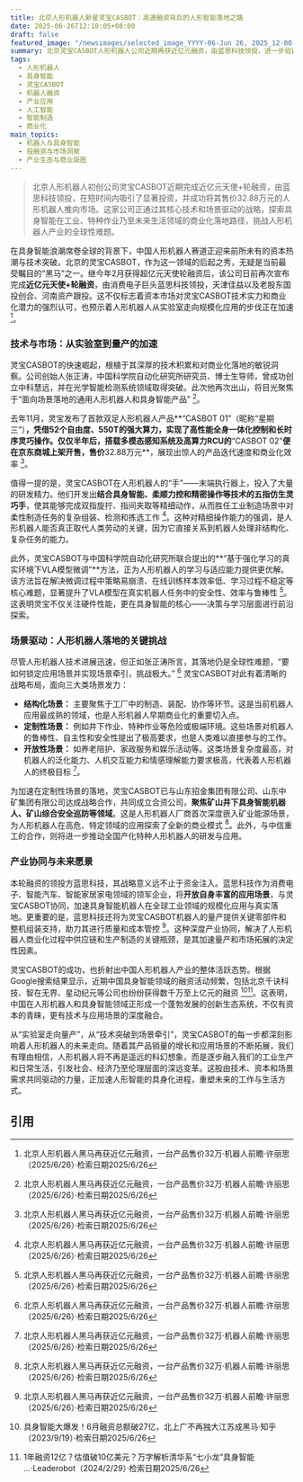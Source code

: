 ```yaml
---
title: 北京人形机器人新星灵宝CASBOT：高速融资背后的人形智能落地之路
date: 2025-06-26T12:10:05+08:00
draft: false
featured_image: "/newsimages/selected_image_YYYY-06-Jun 26, 2025_12-00-22-662.jpg"
summary: 北京灵宝CASBOT人形机器人公司近期再获近亿元融资，由蓝思科技领投，进一步验证了市场对其技术实力和商业化潜力的信心。该公司已成功推出售价32.88万元的CASBOT 02机器人并实现销售，并正通过其在精密灵巧操作和强化学习等方面的技术优势，以及与蓝思科技、矿业公司等巨头的深度产业合作，加速人形机器人在工业制造、特种作业等场景的商业化落地。
tags: 
  - 人形机器人
  - 具身智能
  - 灵宝CASBOT
  - 机器人融资
  - 产业应用
  - 人工智能
  - 智能制造
  - 商业化
main_topics: 
  - 机器人与具身智能
  - 投融资与市场洞察
  - 产业生态与商业版图
---
```


> 北京人形机器人初创公司灵宝CASBOT近期完成近亿元天使+轮融资，由蓝思科技领投，在短时间内吸引了显著投资，并成功将其售价32.88万元的人形机器人推向市场。这家公司正通过其核心技术和场景驱动的战略，探索具身智能在工业、特种作业乃至未来生活领域的商业化落地路径，挑战人形机器人产业的全球性难题。

在具身智能浪潮席卷全球的背景下，中国人形机器人赛道正迎来前所未有的资本热潮与技术突破。北京的灵宝CASBOT，作为这一领域的后起之秀，无疑是当前最受瞩目的“黑马”之一。继今年2月获得超亿元天使轮融资后，该公司日前再次宣布完成**近亿元天使+轮融资**，由消费电子巨头蓝思科技领投，天津佳益以及老股东国投创合、河南资产跟投。这不仅标志着资本市场对灵宝CASBOT技术实力和商业化潜力的强烈认可，也预示着人形机器人从实验室走向规模化应用的步伐正在加速 [^1]。

### 技术与市场：从实验室到量产的加速

灵宝CASBOT的快速崛起，根植于其深厚的技术积累和对商业化落地的敏锐洞察。公司创始人张正涛，中国科学院自动化研究所研究员、博士生导师，曾成功创立中科慧远，并在光学智能检测系统领域取得突破。此次他再次出山，将目光聚焦于“面向场景落地的通用人形机器人和具身智能产品” [^1]。

去年11月，灵宝发布了首款双足人形机器人产品**“CASBOT 01”（昵称“星期三”）**，凭借52个自由度、550T的强大算力，实现了高性能全身一体化控制和长时序灵巧操作。仅仅半年后，搭载多模态感知系统及高算力RCU的**“CASBOT 02”**便在京东商城上架开售，售价**32.88万元**，展现出惊人的产品迭代速度和商业化效率 [^1]。

值得一提的是，灵宝CASBOT在人形机器人的“手”——末端执行器上，投入了大量的研发精力。他们开发出**结合具身智能、柔顺力控和精密操作等技术的五指仿生灵巧手**，使其能够完成双指旋拧、指间夹取等精细动作，从而胜任工业制造场景中对柔性制造任务的复杂组装、检测和拣选工作 [^1]。这种对精细操作能力的强调，是人形机器人能否真正取代人类劳动的关键，因为它直接关系到机器人处理非结构化、复杂任务的能力。

此外，灵宝CASBOT与中国科学院自动化研究所联合提出的**“基于强化学习的真实环境下VLA模型微调”**方法，正为人形机器人的学习与适应能力提供更优解。该方法旨在解决微调过程中策略易崩溃、在线训练样本效率低、学习过程不稳定等核心难题，显著提升了VLA模型在真实机器人任务中的安全性、效率与鲁棒性 [^1]。这表明灵宝不仅关注硬件性能，更在具身智能的核心——决策与学习层面进行前沿探索。

### 场景驱动：人形机器人落地的关键挑战

尽管人形机器人技术进展迅速，但正如张正涛所言，其落地仍是全球性难题，“要如何锁定应用场景并实现场景牵引，挑战极大。” [^1] 灵宝CASBOT对此有着清晰的战略布局，面向三大类场景发力：

*   **结构化场景：** 主要聚焦于工厂中的制造、装配、协作等环节。这是当前机器人应用最成熟的领域，也是人形机器人早期商业化的重要切入点。
*   **定制性场景：** 例如井下作业、特种作业等危险或极端环境。这些场景对机器人的鲁棒性、自主性和安全性提出了极高要求，也是人类难以直接参与的工作。
*   **开放性场景：** 如养老陪护、家政服务和娱乐活动等。这类场景复杂度最高，对机器人的泛化能力、人机交互能力和情感理解能力要求极高，代表着人形机器人的终极目标 [^1]。

为加速在定制性场景的落地，灵宝CASBOT已与山东招金集团有限公司、山东中矿集团有限公司达成战略合作，共同成立合资公司，**聚焦矿山井下具身智能机器人、矿山综合安全巡防等领域**。这是人形机器人厂商首次深度嵌入矿业能源场景，为人形机器人在高危、特定领域的应用探索了全新的商业模式 [^1]。此外，与中信重工的合作，则将进一步推动全国产化特种人形机器人的研发与应用。

### 产业协同与未来愿景

本轮融资的领投方蓝思科技，其战略意义远不止于资金注入。蓝思科技作为消费电子、智能汽车、智能家居家电领域的领军企业，将**开放自身丰富的应用场景**，与灵宝CASBOT协同，加速具身智能机器人在全球工业领域的规模化应用与真实落地。更重要的是，蓝思科技还将为灵宝CASBOT机器人的量产提供关键零部件和整机组装支持，助力其进行质量和成本管控 [^1]。这种深度产业协同，解决了人形机器人商业化过程中供应链和生产制造的关键瓶颈，是其加速量产和市场拓展的决定性因素。

灵宝CASBOT的成功，也折射出中国人形机器人产业的整体活跃态势。根据Google搜索结果显示，近期中国具身智能领域的融资活动频繁，包括北京千诀科技、智在无界、星动纪元等公司也纷纷获得数千万至上亿元的融资 [^2][^3]。这表明，中国在人形机器人和具身智能领域正形成一个蓬勃发展的创新生态系统，不仅有资本的青睐，更有技术与应用场景的深度融合。

从“实验室走向量产”，从“技术突破到场景牵引”，灵宝CASBOT的每一步都深刻影响着人形机器人的未来走向。随着其产品销量的增长和应用场景的不断拓展，我们有理由相信，人形机器人将不再是遥远的科幻想象，而是逐步融入我们的工业生产和日常生活，引发社会、经济乃至伦理层面的深远变革。这股由技术、资本和场景需求共同驱动的力量，正加速人形智能的具身化进程，重塑未来的工作与生活方式。

## 引用

[^1]: 北京人形机器人黑马再获近亿元融资，一台产品售价32万·机器人前瞻·许丽思（2025/6/26）·检索日期2025/6/26
[^2]: 具身智能大爆发！6月融资总额破27亿，北上广不再独大江苏成黑马·知乎（2023/9/19）·检索日期2025/6/26
[^3]: 1年融资12亿？估值破10亿美元？万字解析清华系“七小龙”具身智能 ...·Leaderobot（2024/2/29）·检索日期2025/6/26
